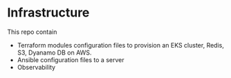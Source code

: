# Infrastructure

This repo contain

-   Terraform modules configuration files to provision an EKS cluster, Redis, S3, Dyanamo DB on AWS.
-   Ansible configuration files to a server 
-   Observability
